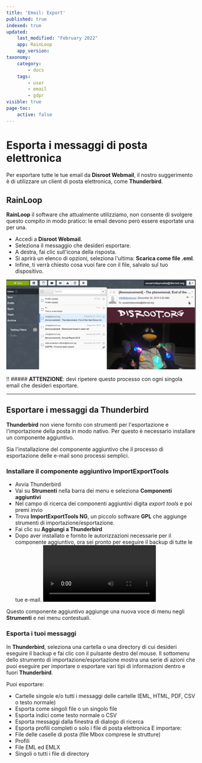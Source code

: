 ```yaml
---
title: 'Email: Export'
published: true
indexed: true
updated:
    last_modified: "February 2022"		
    app: RainLoop
    app_version:
taxonomy:
    category:
        - docs
    tags:
        - user
        - email
        - gdpr
visible: true
page-toc:
    active: false
---
```


# Esporta i messaggi di posta elettronica

Per esportare tutte le tue email da **Disroot Webmail**, il nostro suggerimento è di utilizzare un client di posta elettronica, come **Thunderbird**. 

## RainLoop
**RainLoop** il software che attualmente utilizziamo, non consente di svolgere questo compito in modo pratico: le email devono però essere esportate una per una. 

* Accedi a **Disroot Webmail**.
* Seleziona il messaggio che desideri esportare.
* A destra, fai clic sull'icona della risposta.
* Si aprirà un elenco di opzioni, seleziona l'ultima: **Scarica come file .eml**.
* Infine, ti verrà chiesto cosa vuoi fare con il file, salvalo sul tuo dispositivo. 

![](en/rl_export.gif)

!! ##### **ATTENZIONE**: devi ripetere questo processo con ogni singola email che desideri esportare. 

----

## Esportare i messaggi da Thunderbird

**Thunderbird** non viene fornito con strumenti per l'esportazione e l'importazione della posta in modo nativo. Per questo è necessario installare un componente aggiuntivo. 

Sia l'installazione del componente aggiuntivo che il processo di esportazione delle e-mail sono processi semplici. 

### Installare il componente aggiuntivo ImportExportTools

* Avvia Thunderbird
* Vai su **Strumenti** nella barra dei menu e seleziona **Componenti aggiuntivi**
* Nel campo di ricerca dei componenti aggiuntivi digita _export tools_ e poi premi invio
* Trova **ImportExportTools NG**, un piccolo software **GPL** che aggiunge strumenti di importazione/esportazione.
* Fai clic su **Aggiungi a Thunderbird**
* Dopo aver installato e fornito le autorizzazioni necessarie per il componente aggiuntivo, ora sei pronto per eseguire il backup di tutte le tue e-mail. 
![](en/export.mp4?resize=1024,576&loop)

Questo componente aggiuntivo aggiunge una nuova voce di menu negli **Strumenti** e nei menu contestuali. 

### Esporta i tuoi messaggi
In **Thunderbird**, seleziona una cartella o una directory di cui desideri eseguire il backup e fai clic con il pulsante destro del mouse.
Il sottomenu dello strumento di importazione/esportazione mostra una serie di azioni che puoi eseguire per importare o esportare vari tipi di informazioni dentro e fuori **Thunderbird**. 

Puoi esportare:
* Cartelle singole e/o tutti i messaggi delle cartelle (EML, HTML, PDF, CSV o testo normale)
* Esporta come singoli file o un singolo file
* Esporta indici come testo normale o CSV
* Esporta messaggi dalla finestra di dialogo di ricerca
* Esporta profili completi o solo i file di posta elettronica 
E importare:
* File delle caselle di posta (file Mbox comprese le strutture)
* Profili
* File EML ed EMLX
* Singoli o tutti i file di directory 
